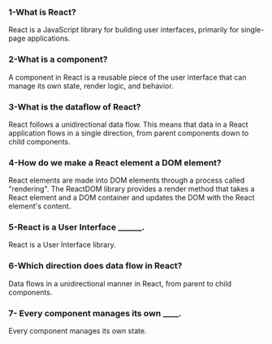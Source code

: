### 1-What is React?

React is a JavaScript library for building user interfaces, primarily for single-page applications.

### 2-What is a component?

A component in React is a reusable piece of the user interface that can manage its own state, render logic, and behavior.

### 3-What is the dataflow of React?

React follows a unidirectional data flow. This means that data in a React application flows in a single direction, from parent components down to child components.

### 4-How do we make a React element a DOM element?

React elements are made into DOM elements through a process called "rendering". The ReactDOM library provides a render method that takes a React element and a DOM container and updates the DOM with the React element's content.

### 5-React is a User Interface ______.

React is a User Interface library.

### 6-Which direction does data flow in React?

Data flows in a unidirectional manner in React, from parent to child components.

### 7- Every component manages its own ____.

Every component manages its own state.
